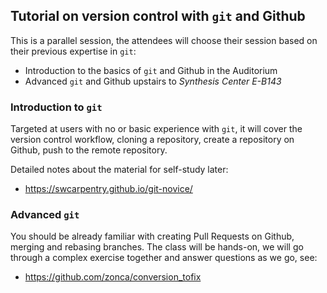 ## Tutorial on version control with `git` and Github

This is a parallel session, the attendees will choose their session based on their previous expertise in `git`:

* Introduction to the basics of `git` and Github in the Auditorium
* Advanced `git` and Github upstairs to _Synthesis Center E-B143_

### Introduction to `git`

Targeted at users with no or basic experience with `git`, it will cover the version control workflow, cloning a repository, create a repository on Github, push to the remote repository.

Detailed notes about the material for self-study later:

* <https://swcarpentry.github.io/git-novice/>

### Advanced `git`

You should be already familiar with creating Pull Requests on Github, merging and rebasing branches.
The class will be hands-on, we will go through a complex exercise together and answer questions as we go, see:

* <https://github.com/zonca/conversion_tofix>
